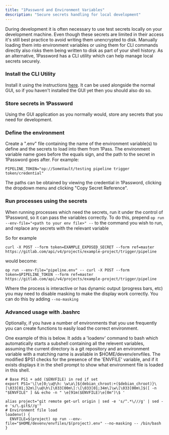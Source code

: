 ```yaml
---
title: "1Password and Environment Variables"
description: "Secure secrets handling for local development"
---
```


During development it is often necessary to use test secrets locally on your development machine.
Even though these secrets are limited in their access it's still best practice to avoid writing them unencrypted to disk.
Manually loading them into environment variables or using them for CLI commands directly also risks them being written to disk as part of your shell history.
As an alternative, 1Password has a CLI utility which can help manage local secrets securely.

### Install the CLI Utility

Install it using the instructions [here](https://developer.1password.com/docs/cli/get-started/).
It can be used alongside the normal GUI, so if you haven't installed the GUI yet then you should also do so.

### Store secrets in 1Password

Using the GUI application as you normally would, store any secrets that you need for development.

### Define the environment

Create a ".env" file containing the name of the environment variable(s) to define and the secrets to load into them from 1Pass.
The environment variable name goes before the equals sign, and the path to the secret in 1Password goes after.
For example:

```shell
PIPELINE_TOKEN="op://SomeVault/testing pipeline trigger token/credential"
```

The paths can be obtained by viewing the credential in 1Password, clicking the dropdown menu and clicking "Copy Secret Reference".

### Run processes using the secrets

When running processes which need the secrets, run it under the control of 1Password, so it can pass the variables correctly.
To do this, prepend `op run --env-file="<path to your env file>" --` to the command you wish to run, and replace any secrets with the relevant variable

So for example

```shell
curl -X POST --form token=EXAMPLE_EXPOSED_SECRET --form ref=master https://gitlab.com/api/v4/projects/example-project/trigger/pipeline
```

would become:

```shell
op run --env-file="pipeline.env" -- curl -X POST --form token=$PIPELINE_TOKEN --form ref=master https://gitlab.com/api/v4/projects/example-project/trigger/pipeline
```

Where the process is interactive or has dynamic output (progress bars, etc) you may need to disable masking to make the display work correctly. You can do this by adding `--no-masking`

### Advanced usage with .bashrc

Optionally, if you have a number of environments that you use frequently you can create functions to easily load the correct environment.

One example of this is below. It adds a 'loadenv' command to bash which automatically starts a subshell containing all the relevent variables,
assuming the current directory is a git repository and an environment variable with a matching name is available in $HOME/devenv/envfiles.
The modified $PS1 checks for the presence of the 'ENVFILE' variable, and if it exists displays it in the shell prompt to show what environment file is loaded in this shell.

```shell
# Base PS1 + add ($ENVFILE) in red if set
export PS1='\[\e]0;\u@\h: \w\a\]${debian_chroot:+($debian_chroot)}\[\033[01;32m\]\u@\h\[\033[00m\]:\[\033[01;34m\]\w\[\033[00m\]$([ -n "$ENVFILE" ] && echo -n " \e[91m($ENVFILE)\e[0m")\$ '

alias project="git remote get-url origin | sed -e 's/^.*\///g' | sed -e 's/\.git$//g'"
# Environment file load
loadenv() {
  ENVFILE=$(project) op run --env-file="$HOME/devenv/envfiles/$(project).env" --no-masking -- /bin/bash
}
```
